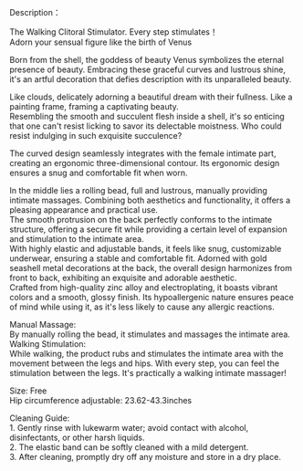 Description：

The Walking Clitoral Stimulator. Every step stimulates！  
Adorn your sensual figure like the birth of Venus  
  
Born from the shell, the goddess of beauty Venus symbolizes the eternal presence of beauty. Embracing these graceful curves and lustrous shine, it's an artful decoration that defies description with its unparalleled beauty.  
  
Like clouds, delicately adorning a beautiful dream with their fullness. Like a painting frame, framing a captivating beauty.  
Resembling the smooth and succulent flesh inside a shell, it's so enticing that one can't resist licking to savor its delectable moistness. Who could resist indulging in such exquisite succulence?  
  
The curved design seamlessly integrates with the female intimate part, creating an ergonomic three-dimensional contour. Its ergonomic design ensures a snug and comfortable fit when worn.  
  
In the middle lies a rolling bead, full and lustrous, manually providing intimate massages. Combining both aesthetics and functionality, it offers a pleasing appearance and practical use.  
The smooth protrusion on the back perfectly conforms to the intimate structure, offering a secure fit while providing a certain level of expansion and stimulation to the intimate area.  
With highly elastic and adjustable bands, it feels like snug, customizable underwear, ensuring a stable and comfortable fit. Adorned with gold seashell metal decorations at the back, the overall design harmonizes from front to back, exhibiting an exquisite and adorable aesthetic.  
Crafted from high-quality zinc alloy and electroplating, it boasts vibrant colors and a smooth, glossy finish. Its hypoallergenic nature ensures peace of mind while using it, as it's less likely to cause any allergic reactions.

  
Manual Massage:  
By manually rolling the bead, it stimulates and massages the intimate area.  
Walking Stimulation:  
While walking, the product rubs and stimulates the intimate area with the movement between the legs and hips. With every step, you can feel the stimulation between the legs. It's practically a walking intimate massager!

Size: Free  
Hip circumference adjustable: 23.62-43.3inches  
  
Cleaning Guide:  
1\. Gently rinse with lukewarm water; avoid contact with alcohol, disinfectants, or other harsh liquids.  
2\. The elastic band can be softly cleaned with a mild detergent.  
3\. After cleaning, promptly dry off any moisture and store in a dry place.